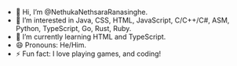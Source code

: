 - 👋 Hi, I’m @NethukaNethsaraRanasinghe.
- 👀 I’m interested in Java, CSS, HTML, JavaScript, C/C++/C#, ASM, Python, TypeScript, Go, Rust, Ruby.
- 🌱 I’m currently learning HTML and TypeScript.
- 😄 Pronouns: He/Him.
- ⚡ Fun fact: I love playing games, and coding!

<!---
NethukaNethsaraRanasinghe/NethukaNethsaraRanasinghe is a ✨ special ✨ repository because its `README.md` (this file) appears on your GitHub profile.
You can click the Preview link to take a look at your changes.
--->
